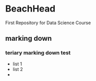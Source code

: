 # BeachHead
First Repository for Data Science Course
## marking down
### teriary marking down test
* list 1
* list 2
* 
